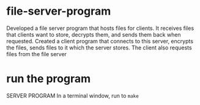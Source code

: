 # file-server-program
Developed a file server program that hosts files for clients. It receives files that clients want to store, decrypts them, and sends them back when requested. Created a client program that connects to this server, encrypts the files, sends files to it which the server stores. The client also requests files from the file server


# run the program

SERVER PROGRAM
In a terminal window, run to `make`

